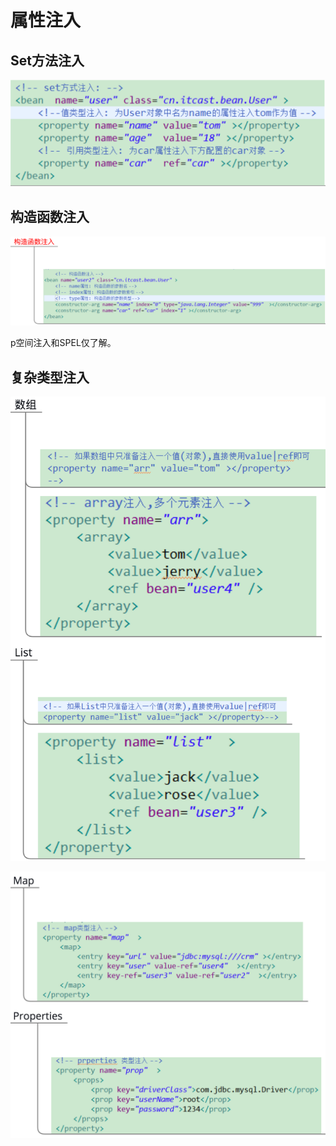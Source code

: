 # 属性注入

## Set方法注入

![](../../../.gitbook/assets/image%20%28139%29.png)

## 构造函数注入

![](../../../.gitbook/assets/image%20%2825%29.png)

p空间注入和SPEL仅了解。

## 复杂类型注入

![](../../../.gitbook/assets/image%20%28132%29.png)

![](../../../.gitbook/assets/image%20%28162%29.png)

